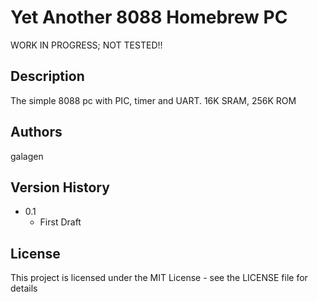 # Yet Another 8088 Homebrew PC

WORK IN PROGRESS; NOT TESTED!!

## Description

The simple 8088 pc with PIC, timer and UART.
16K SRAM, 256K ROM

## Authors

galagen

## Version History

* 0.1
    * First Draft

## License

This project is licensed under the MIT License - see the LICENSE file for details